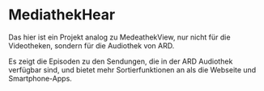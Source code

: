 # MediathekHear
Das hier ist ein Projekt analog zu MedeathekView, nur nicht für die Videotheken, sondern für die Audiothek von ARD.

Es zeigt die Episoden zu den Sendungen, die in der ARD Audiothek verfügbar sind, und bietet mehr Sortierfunktionen an als die
Webseite und Smartphone-Apps.
